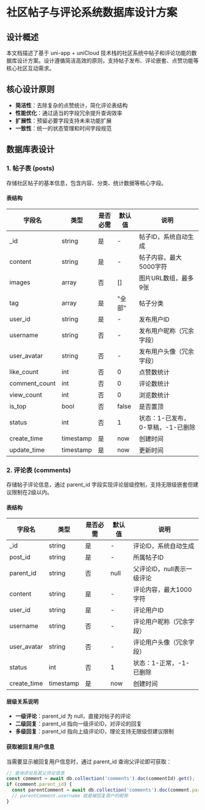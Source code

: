 # 社区帖子与评论系统数据库设计方案

## 设计概述

本文档描述了基于 uni-app + uniCloud 技术栈的社区系统中帖子和评论功能的数据库设计方案。设计遵循简洁高效的原则，支持帖子发布、评论嵌套、点赞功能等核心社区互动需求。

## 核心设计原则

- **简洁性**：去除复杂的点赞统计，简化评论表结构
- **性能优化**：通过适当的字段冗余提升查询效率
- **扩展性**：预留必要字段支持未来功能扩展
- **一致性**：统一的状态管理和时间字段规范

## 数据库表设计

### 1. 帖子表 (posts)

存储社区帖子的基本信息，包含内容、分类、统计数据等核心字段。

#### 表结构

| 字段名 | 类型 | 是否必需 | 默认值 | 说明 |
|--------|------|----------|--------|------|
| _id | string | 是 | - | 帖子ID，系统自动生成 |
| content | string | 是 | - | 帖子内容，最大5000字符 |
| images | array | 否 | [] | 图片URL数组，最多9张 |
| tag | array | 是 | "全部" | 帖子分类 |
| user_id | string | 是 | - | 发布用户ID |
| username | string | 否 | - | 发布用户昵称（冗余字段） |
| user_avatar | string | 否 | - | 发布用户头像（冗余字段） |
| like_count | int | 否 | 0 | 点赞数统计 |
| comment_count | int | 否 | 0 | 评论数统计 |
| view_count | int | 否 | 0 | 浏览数统计 |
| is_top | bool | 否 | false | 是否置顶 |
| status | int | 否 | 1 | 状态：1-已发布，0-草稿，-1-已删除 |
| create_time | timestamp | 是 | now | 创建时间 |
| update_time | timestamp | 是 | now | 更新时间 |



### 2. 评论表 (comments)

存储帖子评论信息，通过 parent_id 字段实现评论层级控制，支持无限级嵌套但建议限制在2级以内。

#### 表结构

| 字段名 | 类型 | 是否必需 | 默认值 | 说明 |
|--------|------|----------|--------|------|
| _id | string | 是 | - | 评论ID，系统自动生成 |
| post_id | string | 是 | - | 所属帖子ID |
| parent_id | string | 否 | null | 父评论ID，null表示一级评论 |
| content | string | 是 | - | 评论内容，最大1000字符 |
| user_id | string | 是 | - | 评论用户ID |
| username | string | 否 | - | 评论用户昵称（冗余字段） |
| user_avatar | string | 否 | - | 评论用户头像（冗余字段） |
| status | int | 否 | 1 | 状态：1-正常，-1-已删除 |
| create_time | timestamp | 是 | now | 创建时间 |

#### 层级关系说明
- **一级评论**：parent_id 为 null，直接对帖子的评论
- **二级回复**：parent_id 指向一级评论ID，对评论的回复
- **多级回复**：parent_id 指向上级评论ID，理论支持无限级但建议限制

#### 获取被回复用户信息
当需要显示被回复用户信息时，通过 parent_id 查询父评论即可获取：
```javascript
// 查询评论及其父评论信息
const comment = await db.collection('comments').doc(commentId).get();
if (comment.parent_id) {
  const parentComment = await db.collection('comments').doc(comment.parent_id).get();
  // parentComment.username 就是被回复用户的昵称
}